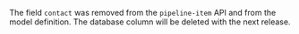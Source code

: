 The field `contact` was removed from the `pipeline-item` API and from the model definition. The database column will be deleted with the next release.
